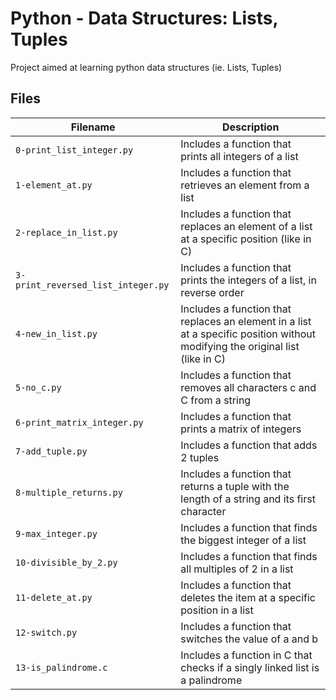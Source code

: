 # Python - Data Structures: Lists, Tuples

Project aimed at learning python data structures (ie. Lists, Tuples)

## Files

| Filename | Description |
| -------- | ----------- |
| `0-print_list_integer.py` | Includes a function that prints all integers of a list |
| `1-element_at.py` | Includes a function that retrieves an element from a list |
| `2-replace_in_list.py` | Includes a function that replaces an element of a list at a specific position (like in C) |
| `3-print_reversed_list_integer.py` | Includes a function that prints the integers of a list, in reverse order |
| `4-new_in_list.py` | Includes a function that replaces an element in a list at a specific position without modifying the original list (like in C) |
| `5-no_c.py` | Includes a function that removes all characters c and C from a string |
| `6-print_matrix_integer.py` | Includes a function that prints a matrix of integers |
| `7-add_tuple.py` | Includes a function that adds 2 tuples |
| `8-multiple_returns.py` | Includes a function that returns a tuple with the length of a string and its first character |
| `9-max_integer.py` | Includes a function that finds the biggest integer of a list |
| `10-divisible_by_2.py` | Includes a function that finds all multiples of 2 in a list |
| `11-delete_at.py` | Includes a function that deletes the item at a specific position in a list |
| `12-switch.py` | Includes a function that switches the value of a and b |
| `13-is_palindrome.c` | Includes a function in C that checks if a singly linked list is a palindrome |
